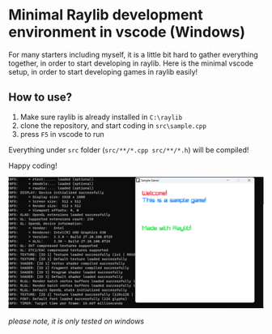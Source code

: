 # Minimal Raylib development environment in vscode (Windows)

For many starters including myself, it is a little bit hard to gather everything together, in order to start developing in raylib. Here is the minimal vscode setup, in order to start developing games in raylib easily!
 
## How to use?

1. Make sure raylib is already installed in `C:\raylib`
2. clone the repository, and start coding in `src\sample.cpp`
3. press `F5` in vscode to run

Everything under `src` folder (`src/**/*.cpp src/**/*.h`) will be compiled!

Happy coding!


![Screenshot](./.docs/image.png)


*please note, it is only tested on windows*